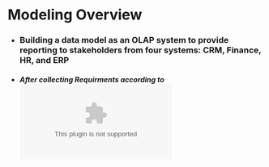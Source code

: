 # <div>**Modeling Overview**</div>
- ### **Building a data model as an OLAP system to provide reporting to stakeholders from four systems: CRM, Finance, HR, and ERP**
- ##### **After collecting Requirments according to** ![click](req/BuildModeling.docx)
